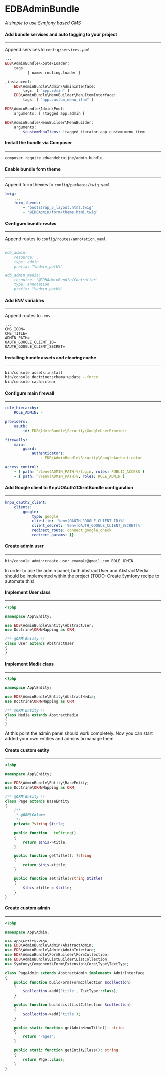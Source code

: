# EDBAdminBundle
*A simple to use Symfony based CMS*

#### Add bundle services and auto tagging to your project

------

Append services to `config/services.yaml`

```php
...
EDB\AdminBundle\Route\Loader:
    tags:
    	- { name: routing.loader }

_instanceof:
    EDB\AdminBundle\Admin\AdminInterface:
        tags: [ "app.admin" ]
    EDB\AdminBundle\MenuBuilder\MenuItemInterface:
        tags: [ "app.custom_menu_item" ]

EDB\AdminBundle\Admin\Pool:
	arguments: [ !tagged app.admin ]

EDB\AdminBundle\MenuBuilder\MenuBuilder:
    arguments:
        $customMenuItems: !tagged_iterator app.custom_menu_item
```



#### Install the bundle via Composer

------

```bash
composer require eduandebruijne/admin-bundle
```



#### Enable bundle form theme

------

Append form themes to `config/packages/twig.yaml`

```yaml
twig:
    ...
    form_themes:
        - 'bootstrap_5_layout.html.twig'
        - '@EDBAdmin/form/theme.html.twig'
```



#### Configure bundle routes

------

Append routes to `config/routes/annotation.yaml`

```yaml
...
edb_admin:
    resource: .
    type: admin
    prefix: "%admin_path%"

edb_admin_media:
    resource: '@EDBAdminBundle/Controller'
    type: annotation
    prefix: "%admin_path%"
```



#### Add ENV variables

------

Append routes to `.env`

```
...
CMS_ICON=
CMS_TITLE=
ADMIN_PATH=
OAUTH_GOOGLE_CLIENT_ID=
OAUTH_GOOGLE_CLIENT_SECRET=
```



#### Installing bundle assets and clearing cache

------

```bash
bin/console assets:install
bin/console doctrine:schema:update --force
bin/console cache:clear
```



#### Configure main firewall

------

```yaml
role_hierarchy:
    ROLE_ADMIN: ~

providers:
    oauth:
        id: EDB\AdminBundle\Security\GoogleUserProvider

firewalls:
    main:
        guard:
            authenticators:
                - EDB\AdminBundle\Security\GoogleAuthenticator

access_control:
    - { path: ^/%env(ADMIN_PATH)%/login, roles: PUBLIC_ACCESS }
    - { path: ^/%env(ADMIN_PATH)%, roles: ROLE_ADMIN }
```



#### Add Google client to KnpUOAuth2ClientBundle configuration

------

```yaml
knpu_oauth2_client:
    clients:
        google:
            type: google
            client_id: '%env(OAUTH_GOOGLE_CLIENT_ID)%'
            client_secret: '%env(OAUTH_GOOGLE_CLIENT_SECRET)%'
            redirect_route: connect_google_check
            redirect_params: {}
```



#### Create admin user

------

```bash
bin/console admin:create-user example@gmail.com ROLE_ADMIN
```



In order to use the admin panel, both AbstractUser and AbstractMedia should be implemented within the project (TODO: Create Symfony recipe to automate this)



#### Implement User class

------

```php
<?php

namespace App\Entity;

use EDB\AdminBundle\Entity\AbstractUser;
use Doctrine\ORM\Mapping as ORM;

/** @ORM\Entity */
class User extends AbstractUser
{
}
```



#### Implement Media class

------

```php
<?php

namespace App\Entity;

use EDB\AdminBundle\Entity\AbstractMedia;
use Doctrine\ORM\Mapping as ORM;

/** @ORM\Entity */
class Media extends AbstractMedia
{
}
```



At this point the admin panel should work completely. Now you can start added your own entities and admins to manage them.



#### Create custom entity

---
```php
<?php

namespace App\Entity;

use EDB\AdminBundle\Entity\BaseEntity;
use Doctrine\ORM\Mapping as ORM;

/** @ORM\Entity */
class Page extends BaseEntity
{
    /**
     * @ORM\Column
     */
    private ?string $title;

    public function __toString()
    {
        return $this->title;
    }

    public function getTitle(): ?string
    {
        return $this->title;
    }

    public function setTitle(?string $title)
    {
        $this->title = $title;
    }
}
```



#### Create custom admin

---
```php
<?php

namespace App\Admin;

use App\Entity\Page;
use EDB\AdminBundle\Admin\AbstractAdmin;
use EDB\AdminBundle\Admin\AdminInterface;
use EDB\AdminBundle\FormBuilder\FormCollection;
use EDB\AdminBundle\ListBuilder\ListCollection;
use Symfony\Component\Form\Extension\Core\Type\TextType;

class PageAdmin extends AbstractAdmin implements AdminInterface
{
    public function buildForm(FormCollection $collection)
    {
        $collection->add('title', TextType::class);
    }

    public function buildList(ListCollection $collection)
    {
        $collection->add('title');
    }

    public static function getAdminMenuTitle(): string
    {
        return 'Pages';
    }

    public static function getEntityClass(): string
    {
        return Page::class;
    }
}
```